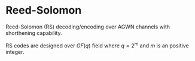# Reed-Solomon
Reed-Solomon (RS) decoding/encoding over AGWN channels with shorthening capability.

RS codes are designed over $GF(q)$ field where $q=2^m$ and $m$ is an positive integer.
